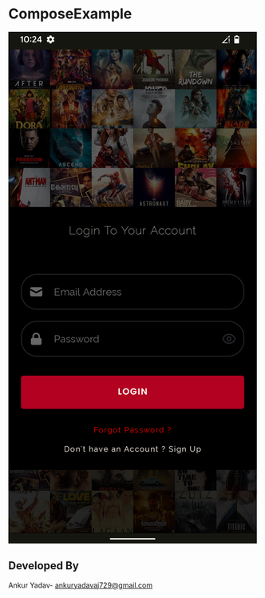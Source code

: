 # ComposeExample

![alt text](https://github.com/ankuryadav7/ComposeExample/blob/master/app/src/main/res/raw/sample.png)



 Developed By
 ------
 Ankur Yadav- ankuryadavaj729@gmail.com
